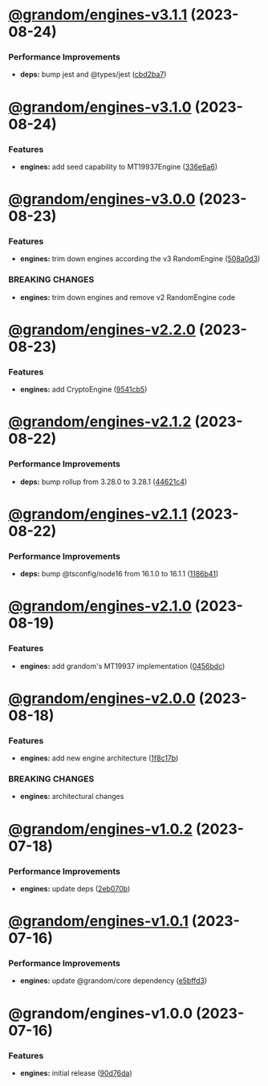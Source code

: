 # [@grandom/engines-v3.1.1](https://github.com/grandom-library/grandom-js/compare/@grandom/engines-v3.1.0...@grandom/engines-v3.1.1) (2023-08-24)


### Performance Improvements

* **deps:** bump jest and @types/jest ([cbd2ba7](https://github.com/grandom-library/grandom-js/commit/cbd2ba75068f3f485b735e4fbc4bb9cd6fd3b098))

# [@grandom/engines-v3.1.0](https://github.com/grandom-library/grandom-js/compare/@grandom/engines-v3.0.0...@grandom/engines-v3.1.0) (2023-08-24)


### Features

* **engines:** add seed capability to MT19937Engine ([336e6a6](https://github.com/grandom-library/grandom-js/commit/336e6a6273d4fe933bde7a0585dd38995f06b00c))

# [@grandom/engines-v3.0.0](https://github.com/grandom-library/grandom-js/compare/@grandom/engines-v2.2.0...@grandom/engines-v3.0.0) (2023-08-23)


### Features

* **engines:** trim down engines according the v3 RandomEngine ([508a0d3](https://github.com/grandom-library/grandom-js/commit/508a0d3e05e401c6d84c0eecae24e9325d06827c))


### BREAKING CHANGES

* **engines:** trim down engines and remove v2 RandomEngine code

# [@grandom/engines-v2.2.0](https://github.com/grandom-library/grandom-js/compare/@grandom/engines-v2.1.2...@grandom/engines-v2.2.0) (2023-08-23)


### Features

* **engines:** add CryptoEngine ([9541cb5](https://github.com/grandom-library/grandom-js/commit/9541cb54d9e9d921957432b989551bc0293acc20))

# [@grandom/engines-v2.1.2](https://github.com/grandom-library/grandom-js/compare/@grandom/engines-v2.1.1...@grandom/engines-v2.1.2) (2023-08-22)


### Performance Improvements

* **deps:** bump rollup from 3.28.0 to 3.28.1 ([44621c4](https://github.com/grandom-library/grandom-js/commit/44621c4c01d07beeffe44dcfb7984b4c0ff0599c))

# [@grandom/engines-v2.1.1](https://github.com/grandom-library/grandom-js/compare/@grandom/engines-v2.1.0...@grandom/engines-v2.1.1) (2023-08-22)


### Performance Improvements

* **deps:** bump @tsconfig/node16 from 16.1.0 to 16.1.1 ([1186b41](https://github.com/grandom-library/grandom-js/commit/1186b418ac99f5333eb25f5b50164b2c863061bc))

# [@grandom/engines-v2.1.0](https://github.com/grandom-library/grandom-js/compare/@grandom/engines-v2.0.0...@grandom/engines-v2.1.0) (2023-08-19)


### Features

* **engines:** add grandom's MT19937 implementation ([0456bdc](https://github.com/grandom-library/grandom-js/commit/0456bdc78d8612a19229b3d4c8c4f263839d7a32))

# [@grandom/engines-v2.0.0](https://github.com/grandom-library/grandom-js/compare/@grandom/engines-v1.0.2...@grandom/engines-v2.0.0) (2023-08-18)


### Features

* **engines:** add new engine architecture ([1f8c17b](https://github.com/grandom-library/grandom-js/commit/1f8c17b03cd70a2dbd380d3d6c86eafc1414e255))


### BREAKING CHANGES

* **engines:** architectural changes

# [@grandom/engines-v1.0.2](https://github.com/grandom-library/grandom-js/compare/@grandom/engines-v1.0.1...@grandom/engines-v1.0.2) (2023-07-18)


### Performance Improvements

* **engines:** update deps ([2eb070b](https://github.com/grandom-library/grandom-js/commit/2eb070bfed5dad1ffdb92d44747a8d3fb3be4a6d))

# [@grandom/engines-v1.0.1](https://github.com/grandom-library/grandom-js/compare/@grandom/engines-v1.0.0...@grandom/engines-v1.0.1) (2023-07-16)


### Performance Improvements

* **engines:** update @grandom/core dependency ([e5bffd3](https://github.com/grandom-library/grandom-js/commit/e5bffd3e0b7e2ef905830ea5d4bc1e74db39f9cf))

# @grandom/engines-v1.0.0 (2023-07-16)


### Features

* **engines:** initial release ([90d76da](https://github.com/grandom-library/grandom-js/commit/90d76da474f45955cb9b262e1fbda33e80c70e20))
